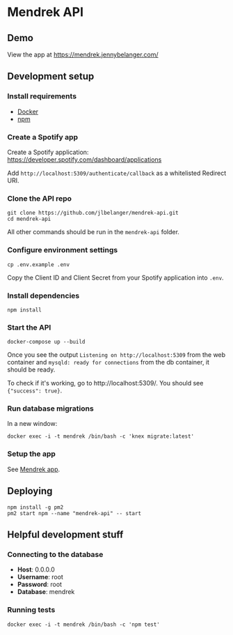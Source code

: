 # Mendrek API

## Demo

View the app at https://mendrek.jennybelanger.com/

## Development setup

### Install requirements

* [Docker](https://www.docker.com/get-started)
* [npm](https://www.npmjs.com/get-npm)

### Create a Spotify app

Create a Spotify application: https://developer.spotify.com/dashboard/applications

Add `http://localhost:5309/authenticate/callback` as a whitelisted Redirect URI.

### Clone the API repo

```
git clone https://github.com/jlbelanger/mendrek-api.git
cd mendrek-api
```

All other commands should be run in the `mendrek-api` folder.

### Configure environment settings

```
cp .env.example .env
```

Copy the Client ID and Client Secret from your Spotify application into `.env`.

### Install dependencies

```
npm install
```

### Start the API

```
docker-compose up --build
```

Once you see the output `Listening on http://localhost:5309` from the web container and `mysqld: ready for connections` from the db container, it should be ready.

To check if it's working, go to http://localhost:5309/. You should see `{"success": true}`.

### Run database migrations

In a new window:

```
docker exec -i -t mendrek /bin/bash -c 'knex migrate:latest'
```

### Setup the app

See [Mendrek app](https://github.com/jlbelanger/mendrek-app).

## Deploying

```
npm install -g pm2
pm2 start npm --name "mendrek-api" -- start
```

## Helpful development stuff

### Connecting to the database

* **Host**: 0.0.0.0
* **Username**: root
* **Password**: root
* **Database**: mendrek

### Running tests

```
docker exec -i -t mendrek /bin/bash -c 'npm test'
```
